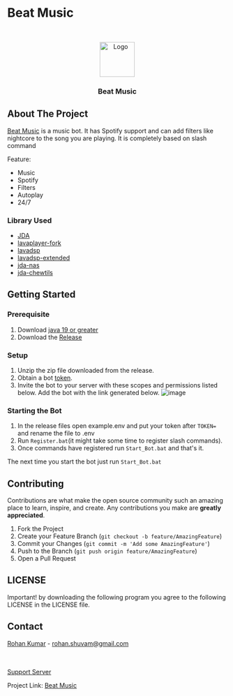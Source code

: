 # Beat Music
<!-- PROJECT LOGO -->
<br />
<p align="center">
  <a href="https://menhera-chan.in/support">
    <img src="https://images-ext-1.discordapp.net/external/6rS71_vVQkP70pjsCjIRH3TZ2CbU_QA3eRySRW8FDlo/https/cdn.discordapp.com/avatars/881050313870684180/9b5bab68426ef69b6ef7fbca14f64b42.webp" alt="Logo" width="80" height="80">
  </a>

<h3 align="center">Beat Music</h3>
</p>



<!-- ABOUT THE PROJECT -->
## About The Project



[Beat Music](https://menhera-chan.in/support) is a music bot. It has Spotify support and can add filters like nightcore to the song you are playing. It is completely based on slash command

Feature:
* Music
* Spotify
* Filters
* Autoplay
* 24/7



### Library Used
* [JDA](https://github.com/DV8FromTheWorld/JDA)
* [lavaplayer-fork](https://github.com/Walkyst/lavaplayer-fork)
* [lavadsp](https://github.com/natanbc/lavadsp)
* [lavadsp-extended](https://github.com/rohank05/lavadsp-extended)
* [jda-nas](https://github.com/sedmelluq/jda-nas)
* [jda-chewtils](https://github.com/Chew/JDA-Chewtils)



<!-- GETTING STARTED -->
## Getting Started


### Prerequisite
1. Download [java 19 or greater](https://www.java.com/en/download/)
2. Download the [Release](https://github.com/OpenianDevelopment/Beat-Music/releases/tag/Release)

### Setup

1. Unzip the zip file downloaded from the release.
2. Obtain a bot [token](https://docs.discordbotstudio.org/setting-up-dbs/finding-your-bot-token).
3. Invite the bot to your server with these scopes and permissions listed below. Add the bot with the link generated below.
   ![image](https://user-images.githubusercontent.com/52258148/208251361-c549ea5c-808f-4287-8a07-8ac60e3a6a56.png)

### Starting the Bot

1. In the release files open example.env and put your token after `TOKEN=` and rename the file to .env 
2. Run `Register.bat`(it might take some time to register slash commands).
3. Once commands have registered run `Start_Bot.bat` and that's it.

The next time you start the bot just run `Start_Bot.bat`

<!-- CONTRIBUTING -->
## Contributing

Contributions are what make the open source community such an amazing place to learn, inspire, and create. Any contributions you make are **greatly appreciated**.

1. Fork the Project
2. Create your Feature Branch (`git checkout -b feature/AmazingFeature`)
3. Commit your Changes (`git commit -m 'Add some AmazingFeature'`)
4. Push to the Branch (`git push origin feature/AmazingFeature`)
5. Open a Pull Request

<!-- LICENSE -->
## LICENSE
Important!
by downloading the following program you agree to the following LICENSE in the LICENSE file.

<!-- CONTACT -->
## Contact

[Rohan Kumar](https://github.com/rohank05) - rohan.shuvam@gmail.com<br>


<br><br>
[Support Server](https://discord.com/invite/a4zkCjg)

Project Link: [Beat Music](https://github.com/OpenianDevelopement/Beat-Music)



